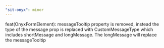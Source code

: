 ```yaml
---
"sit-onyx": minor
---
```


feat(OnyxFormElement): messageTooltip property is removed, instead the type of the message prop is replaced with CustomMessageType which includes shortMessage and longMessage. The longMessage will replace the messageTooltip
